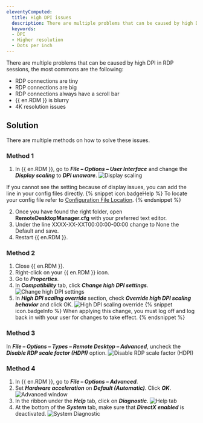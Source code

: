 ```yaml
---
eleventyComputed:
  title: High DPI issues
  description: There are multiple problems that can be caused by high DPI in RDP sessions.
  keywords:
  - DPI
  - Higher resolution
  - Dots per inch
---
```

There are multiple problems that can be caused by high DPI in RDP sessions, the most commons are the following:
* RDP connections are tiny
* RDP connections are big
* RDP connections always have a scroll bar
* {{ en.RDM }} is blurry
* 4K resolution issues
## Solution
There are multiple methods on how to solve these issues.
### Method 1
1. In {{ en.RDM }}, go to ***File – Options – User Interface*** and change the ***Display scaling*** to ***DPI unaware***.
![Display scaling](https://cdnweb.devolutions.net/docs/docs_en_kb_KB4994.png)

If you cannot see the setting because of display issues, you can add the line in your config files directly.
{% snippet icon.badgeHelp %}
To locate your config file refer to [Configuration File Location](/kb/remote-desktop-manager/knowledge-base/locating-configuration-file/).
{% endsnippet %}

2. Once you have found the right folder, open **RemoteDesktopManager.cfg** with your preferred text editor.
3. Under the line <CreationDate>XXXX-XX-XXT00:00:00-00:00</CreationDate> change to None the <DPIAwareness>Default</DPIAwareness> and save.
4. Restart {{ en.RDM }}.
### Method 2
1. Close {{ en.RDM }}.
1. Right-click on your {{ en.RDM }} icon.
1. Go to ***Properties***.
1. In ***Compatibility*** tab, click ***Change high DPI settings***.
![Change high DPI settings](https://cdnweb.devolutions.net/docs/docs_en_kb_KB4995.png)
1. In ***High DPI scaling override*** section, check ***Override high DPI scaling behavior*** and click OK.
![High DPI scaling override](https://cdnweb.devolutions.net/docs/docs_en_kb_KB4996.png)
{% snippet icon.badgeInfo %}
When applying this change, you must log off and log back in with your user for changes to take effect.
{% endsnippet %}

### Method 3
In ***File – Options – Types – Remote Desktop – Advanced***, uncheck the ***Disable RDP scale factor (HDPI)*** option.
![Disable RDP scale factor (HDPI)](https://cdnweb.devolutions.net/docs/docs_en_kb_KB6004.png)

### Method 4

1. In {{ en.RDM }}, go to ***File – Options – Advanced***.
1. Set ***Hardware acceleration*** on ***Default (Automatic)***. Click ***OK***.
![Advanced window](https://cdnweb.devolutions.net/docs/docs_en_kb_KB6001.png)
1. In the ribbon under the ***Help*** tab, click on ***Diagnostic***.
![Help tab](https://cdnweb.devolutions.net/docs/docs_en_kb_KB6003.png)
1. At the bottom of the ***System*** tab, make sure that ***DirectX enabled*** is deactivated.
![System Diagnostic](https://cdnweb.devolutions.net/docs/docs_en_kb_KB6002.png)
